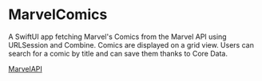 # MarvelComics

A SwiftUI app fetching Marvel's Comics from the Marvel API using URLSession and Combine. 
Comics are displayed on a grid view. Users can search for a comic by title and can save them thanks to Core Data.

[MarvelAPI](https://developer.marvel.com/ )
